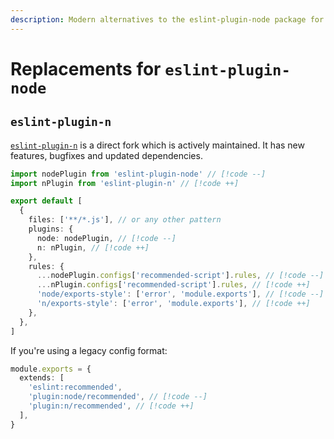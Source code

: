 ```yaml
---
description: Modern alternatives to the eslint-plugin-node package for Node.js-specific linting rules
---
```


# Replacements for `eslint-plugin-node`

## `eslint-plugin-n`

[`eslint-plugin-n`](https://github.com/eslint-community/eslint-plugin-n) is a direct fork which is actively maintained. It has new features, bugfixes and updated dependencies.

```ts
import nodePlugin from 'eslint-plugin-node' // [!code --]
import nPlugin from 'eslint-plugin-n' // [!code ++]

export default [
  {
    files: ['**/*.js'], // or any other pattern
    plugins: {
      node: nodePlugin, // [!code --]
      n: nPlugin, // [!code ++]
    },
    rules: {
      ...nodePlugin.configs['recommended-script'].rules, // [!code --]
      ...nPlugin.configs['recommended-script'].rules, // [!code ++]
      'node/exports-style': ['error', 'module.exports'], // [!code --]
      'n/exports-style': ['error', 'module.exports'], // [!code ++]
    },
  },
]
```

If you're using a legacy config format:

```ts
module.exports = {
  extends: [
    'eslint:recommended',
    'plugin:node/recommended', // [!code --]
    'plugin:n/recommended', // [!code ++]
  ],
}
```
